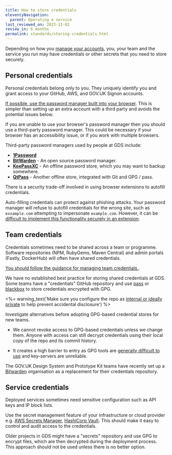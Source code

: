 ```yaml
---
title: How to store credentials
eleventyNavigation:
  parent: Operating a service
last_reviewed_on: 2023-11-02
review_in: 6 months
permalink: standards/storing-credentials.html
---
```


Depending on how you [manage your accounts](/standards/accounts-with-third-parties.html), you, your team and the service you run may have credentials or other secrets that you need to store securely.

## Personal credentials

Personal credentials belong only to you. They uniquely identify you and grant access to your GitHub, AWS, and GOV.UK Signon accounts.

[If possible, use the password manager built into your browser](https://lock.cmpxchg8b.com/passmgrs.html#conclusion). This is simpler than setting up an extra account with a third party and avoids the potential issues below.

If you are unable to use your browser's password manager then you should use a third-party password manager. This could be necessary if your browser has an accessibility issue, or if you work with multiple browsers.

Third-party password managers used by people at GDS include:

- [**1Password**](https://1password.com/)
- [**BitWarden**](https://bitwarden.com/) - An open source password manager.
- [**KeePassXC**](https://keepassxc.org/) - An offline password store, which you may want to backup somewhere.
- [**QtPass**](https://qtpass.org/) - Another offline store, integrated with Git and GPG / pass.

There is a security trade-off involved in using browser extensions to autofill credentials.

Auto-filling credentials can protect against phishing attacks. Your password manager will refuse to autofill credentials for the wrong site, such as `exxample.com` attempting to impersonate `example.com`. However, it can be [difficult to implement this functionality securely in an extension](https://lock.cmpxchg8b.com/passmgrs.html#interprocess-communication).

## Team credentials

Credentials sometimes need to be shared across a team or programme. Software repositories (NPM, RubyGems, Maven Central) and admin portals (Fastly, DockerHub) will often have shared credentials.

[You should follow the guidance for managing team credentials.](/standards/accounts-with-third-parties.html).

We have no established best practice for storing shared credentials at GDS. Some teams have a "credentials" GitHub repository and use [pass](https://www.passwordstore.org/) or [blackbox](https://github.com/StackExchange/blackbox) to store credentials encrypted with GPG.

<%= warning_text('Make sure you configure the repo as <a href="https://docs.github.com/en/github/creating-cloning-and-archiving-repositories/creating-a-repository-on-github/about-repository-visibility">internal or ideally private</a> to help prevent accidental disclosure') %>

Investigate alternatives before adopting GPG-based credential stores for new teams.

- We cannot revoke access to GPG-based credentials unless we change them. Anyone with access can still decrypt credentials using their local copy of the repo and its commit history.

- It creates a high barrier to entry as GPG tools are [generally difficult to use](https://latacora.micro.blog/2019/07/16/the-pgp-problem.html) and key-servers are unreliable.

The GOV.UK Design System and Prototype Kit teams have recently set up a [Bitwarden](https://bitwarden.com) organisation as a replacement for their credentials repository.

## Service credentials

Deployed services sometimes need sensitive configuration such as API keys and IP block lists.

Use the secret management feature of your infrastructure or cloud provider e.g. [AWS Secrets Manager](https://aws.amazon.com/secrets-manager/getting-started/), [HashiCorp Vault](https://www.vaultproject.io/). This should make it easy to control and audit access to the credentials.

Older projects in GDS might have a "secrets" repository and use GPG to encrypt files, which are then decrypted during the deployment process. This approach should not be used unless there is no better option.
